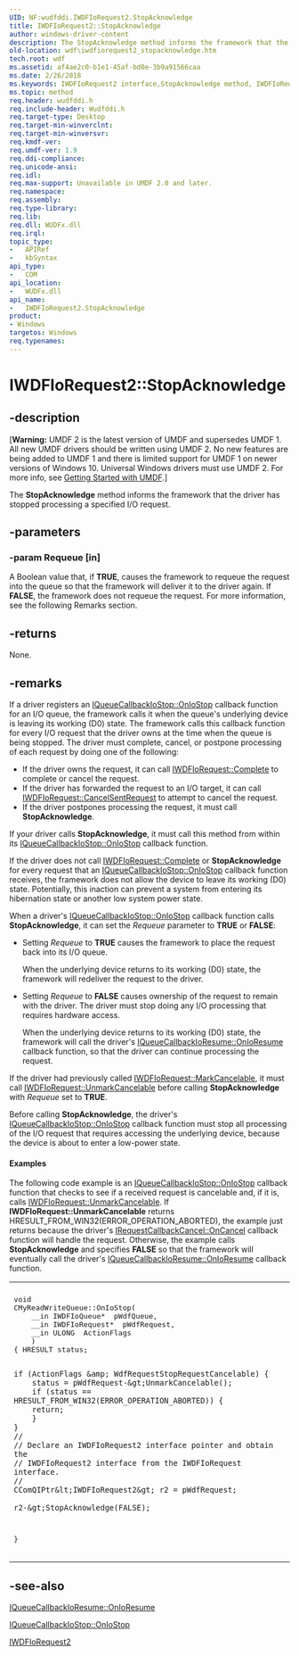 ```yaml
---
UID: NF:wudfddi.IWDFIoRequest2.StopAcknowledge
title: IWDFIoRequest2::StopAcknowledge
author: windows-driver-content
description: The StopAcknowledge method informs the framework that the driver has stopped processing a specified I/O request.
old-location: wdf\iwdfiorequest2_stopacknowledge.htm
tech.root: wdf
ms.assetid: af4ae2c0-b1e1-45af-bd0e-3b9a91566caa
ms.date: 2/26/2018
ms.keywords: IWDFIoRequest2 interface,StopAcknowledge method, IWDFIoRequest2.StopAcknowledge, IWDFIoRequest2::StopAcknowledge, StopAcknowledge, StopAcknowledge method, StopAcknowledge method,IWDFIoRequest2 interface, UMDFRequestObjectRef_9a125e95-f59a-4338-a7af-cb7f99289eb7.xml, umdf.iwdfiorequest2_stopacknowledge, wdf.iwdfiorequest2_stopacknowledge, wudfddi/IWDFIoRequest2::StopAcknowledge
ms.topic: method
req.header: wudfddi.h
req.include-header: Wudfddi.h
req.target-type: Desktop
req.target-min-winverclnt: 
req.target-min-winversvr: 
req.kmdf-ver: 
req.umdf-ver: 1.9
req.ddi-compliance: 
req.unicode-ansi: 
req.idl: 
req.max-support: Unavailable in UMDF 2.0 and later.
req.namespace: 
req.assembly: 
req.type-library: 
req.lib: 
req.dll: WUDFx.dll
req.irql: 
topic_type:
-	APIRef
-	kbSyntax
api_type:
-	COM
api_location:
-	WUDFx.dll
api_name:
-	IWDFIoRequest2.StopAcknowledge
product:
- Windows
targetos: Windows
req.typenames: 
---
```


# IWDFIoRequest2::StopAcknowledge


## -description


<p class="CCE_Message">[<b>Warning:</b> UMDF 2 is the latest version of UMDF and supersedes UMDF 1.  All new UMDF drivers should be written using UMDF 2.  No new features are being added to UMDF 1 and there is limited support for UMDF 1 on newer versions of Windows 10.  Universal Windows drivers must use UMDF 2.  For more info, see <a href="https://docs.microsoft.com/windows-hardware/drivers/wdf/getting-started-with-umdf-version-2">Getting Started with UMDF</a>.]

The <b>StopAcknowledge</b> method informs the framework that the driver has stopped processing a specified I/O request.


## -parameters




### -param Requeue [in]

A Boolean value that, if <b>TRUE</b>, causes the framework to requeue the request into the queue so that the framework will deliver it to the driver again. If <b>FALSE</b>, the framework does not requeue the request. For more information, see the following Remarks section.


## -returns



None.




## -remarks



If a driver registers an <a href="https://msdn.microsoft.com/library/windows/hardware/ff556871">IQueueCallbackIoStop::OnIoStop</a> callback function for an I/O queue, the framework calls it when the queue's underlying device is leaving its working (D0) state. The framework calls this callback function for every I/O request that the driver owns at the time when the queue is being stopped. The driver must complete, cancel, or postpone processing of each request by doing one of the following: 

<ul>
<li>
If the driver owns the request, it can call <a href="https://msdn.microsoft.com/library/windows/hardware/ff559070">IWDFIoRequest::Complete</a> to complete or cancel the request.

</li>
<li>
If the driver has forwarded the request to an I/O target, it can call <a href="https://msdn.microsoft.com/library/windows/hardware/ff559067">IWDFIoRequest::CancelSentRequest</a> to attempt to cancel the request.

</li>
<li>
If the driver postpones processing the request, it must call <b>StopAcknowledge</b>.

</li>
</ul>
If your driver calls <b>StopAcknowledge</b>, it must call this method from within its <a href="https://msdn.microsoft.com/library/windows/hardware/ff556871">IQueueCallbackIoStop::OnIoStop</a> callback function.

If the driver does not call <a href="https://msdn.microsoft.com/library/windows/hardware/ff559070">IWDFIoRequest::Complete</a> or <b>StopAcknowledge</b> for every request that an <a href="https://msdn.microsoft.com/library/windows/hardware/ff556871">IQueueCallbackIoStop::OnIoStop</a> callback function receives, the framework does not allow the device to leave its working (D0) state. Potentially, this inaction can prevent a system from entering its hibernation state or another low system power state. 

When a driver's <a href="https://msdn.microsoft.com/library/windows/hardware/ff556871">IQueueCallbackIoStop::OnIoStop</a> callback function calls <b>StopAcknowledge</b>, it can set the <i>Requeue</i> parameter to <b>TRUE</b> or <b>FALSE</b>: 

<ul>
<li>
Setting <i>Requeue</i> to <b>TRUE</b> causes the framework to place the request back into its I/O queue.

When the underlying device returns to its working (D0) state, the framework will redeliver the request to the driver. 

</li>
<li>
Setting <i>Requeue</i> to <b>FALSE</b> causes ownership of the request to remain with the driver. The driver must stop doing any I/O processing that requires hardware access. 

When the underlying device returns to its working (D0) state, the framework will call the driver's <a href="https://msdn.microsoft.com/library/windows/hardware/ff556865">IQueueCallbackIoResume::OnIoResume</a> callback function, so that the driver can continue processing the request.

</li>
</ul>
If the driver had previously called <a href="https://msdn.microsoft.com/library/windows/hardware/ff559146">IWDFIoRequest::MarkCancelable</a>, it must call <a href="https://msdn.microsoft.com/library/windows/hardware/ff559163">IWDFIoRequest::UnmarkCancelable</a> before calling <b>StopAcknowledge</b> with <i>Requeue</i> set to <b>TRUE</b>.

Before calling <b>StopAcknowledge</b>, the driver's <a href="https://msdn.microsoft.com/library/windows/hardware/ff556871">IQueueCallbackIoStop::OnIoStop</a> callback function must stop all processing of the I/O request that requires accessing the underlying device, because the device is about to enter a low-power state.


#### Examples

The following code example is an <a href="https://msdn.microsoft.com/library/windows/hardware/ff556871">IQueueCallbackIoStop::OnIoStop</a> callback function that checks to see if a received request is cancelable and, if it is, calls <a href="https://msdn.microsoft.com/library/windows/hardware/ff559163">IWDFIoRequest::UnmarkCancelable</a>. If <b>IWDFIoRequest::UnmarkCancelable</b> returns HRESULT_FROM_WIN32(ERROR_OPERATION_ABORTED), the example just returns because the driver's <a href="https://msdn.microsoft.com/library/windows/hardware/ff556903">IRequestCallbackCancel::OnCancel</a> callback function will handle the request. Otherwise, the example calls <b>StopAcknowledge</b> and specifies <b>FALSE</b> so that the framework will eventually call the driver's <a href="https://msdn.microsoft.com/library/windows/hardware/ff556865">IQueueCallbackIoResume::OnIoResume</a> callback function. 

<div class="code"><span codelanguage=""><table>
<tr>
<th></th>
</tr>
<tr>
<td>
<pre>void
CMyReadWriteQueue::OnIoStop(
    __in IWDFIoQueue*  pWdfQueue,
    __in IWDFIoRequest*  pWdfRequest,
    __in ULONG  ActionFlags
    )
{ HRESULT status;

    if (ActionFlags &amp; WdfRequestStopRequestCancelable) {
        status = pWdfRequest-&gt;UnmarkCancelable();
        if (status == HRESULT_FROM_WIN32(ERROR_OPERATION_ABORTED)) {
        return;
        }
    }
    //
    // Declare an IWDFIoRequest2 interface pointer and obtain the
    // IWDFIoRequest2 interface from the IWDFIoRequest interface.
    //
    CComQIPtr&lt;IWDFIoRequest2&gt; r2 = pWdfRequest;

    r2-&gt;StopAcknowledge(FALSE);
}</pre>
</td>
</tr>
</table></span></div>



## -see-also




<a href="https://msdn.microsoft.com/library/windows/hardware/ff556865">IQueueCallbackIoResume::OnIoResume</a>



<a href="https://msdn.microsoft.com/library/windows/hardware/ff556871">IQueueCallbackIoStop::OnIoStop</a>



<a href="https://msdn.microsoft.com/library/windows/hardware/ff558988">IWDFIoRequest2</a>
 

 

